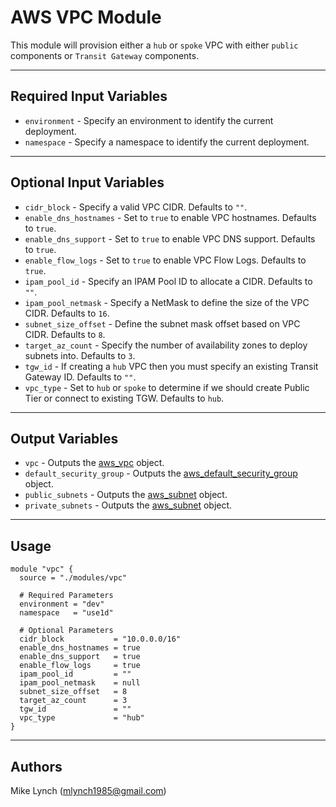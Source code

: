 # AWS VPC Module

This module will provision either a `hub` or `spoke` VPC with either `public` components or `Transit Gateway` components.

---

## Required Input Variables

- `environment` - Specify an environment to identify the current deployment.
- `namespace` - Specify a namespace to identify the current deployment.

---

## Optional Input Variables

- `cidr_block` - Specify a valid VPC CIDR. Defaults to `""`.
- `enable_dns_hostnames` - Set to `true` to enable VPC hostnames. Defaults to `true`.
- `enable_dns_support` - Set to `true` to enable VPC DNS support. Defaults to `true`.
- `enable_flow_logs` - Set to `true` to enable VPC Flow Logs. Defaults to `true`.
- `ipam_pool_id` - Specify an IPAM Pool ID to allocate a CIDR. Defaults to `""`.
- `ipam_pool_netmask` - Specify a NetMask to define the size of the VPC CIDR. Defaults to `16`.
- `subnet_size_offset` - Define the subnet mask offset based on VPC CIDR. Defaults to `8`.
- `target_az_count` - Specify the number of availability zones to deploy subnets into. Defaults to `3`.
- `tgw_id` - If creating a `hub` VPC then you must specify an existing Transit Gateway ID. Defaults to `""`.
- `vpc_type` - Set to `hub` or `spoke` to determine if we should create Public Tier or connect to existing TGW. Defaults to `hub`.

---

## Output Variables

- `vpc` - Outputs the [aws_vpc](https://registry.terraform.io/providers/hashicorp/aws/latest/docs/resources/vpc) object.
- `default_security_group` - Outputs the [aws_default_security_group](https://registry.terraform.io/providers/hashicorp/aws/latest/docs/resources/default_security_group) object.
- `public_subnets` - Outputs the [aws_subnet](https://registry.terraform.io/providers/hashicorp/aws/latest/docs/resources/subnet) object.
- `private_subnets` - Outputs the [aws_subnet](https://registry.terraform.io/providers/hashicorp/aws/latest/docs/resources/subnet) object.

---

## Usage

```hcl
module "vpc" {
  source = "./modules/vpc"

  # Required Parameters
  environment = "dev"
  namespace   = "use1d"

  # Optional Parameters
  cidr_block           = "10.0.0.0/16"
  enable_dns_hostnames = true
  enable_dns_support   = true
  enable_flow_logs     = true
  ipam_pool_id         = ""
  ipam_pool_netmask    = null
  subnet_size_offset   = 8
  target_az_count      = 3
  tgw_id               = ""
  vpc_type             = "hub"
}
```

---

## Authors

Mike Lynch ([mlynch1985@gmail.com](mailto:mlynch1985@gmail.com))
